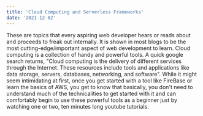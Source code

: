 ```yaml
---
title: 'Cloud Computing and Serverless Frameworks'
date: '2021-12-02'
---
```


These are topics that every aspiring web developer hears or reads about and proceeds to freak out internally. It is shown in most blogs to be the most cutting-edge/important aspect of web development to learn. Cloud computing is a collection of handy and powerful tools. A quick google search returns, "Cloud computing is the delivery of different services through the Internet. These resources include tools and applications like data storage, servers, databases, networking, and software". While it might seem intimidating at first, once you get started with a tool like FireBase or learn the basics of AWS, you get to know that basically, you don't need to understand much of the technicalities to get started with it and can comfortably begin to use these powerful tools as a beginner just by watching one or two, ten minutes long youtube tutorials.